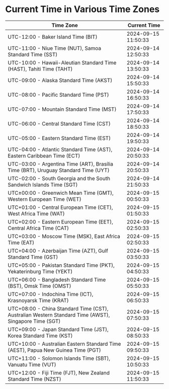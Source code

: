 # Current Time in Various Time Zones

| Time Zone | Current Time |
|-----------|--------------|
| UTC-12:00 - Baker Island Time (BIT) | 2024-09-15 11:50:33 |
| UTC-11:00 - Niue Time (NUT), Samoa Standard Time (SST) | 2024-09-14 12:50:33 |
| UTC-10:00 - Hawaii-Aleutian Standard Time (HAST), Tahiti Time (TAHT) | 2024-09-14 13:50:33 |
| UTC-09:00 - Alaska Standard Time (AKST) | 2024-09-14 15:50:33 |
| UTC-08:00 - Pacific Standard Time (PST) | 2024-09-14 16:50:33 |
| UTC-07:00 - Mountain Standard Time (MST) | 2024-09-14 17:50:33 |
| UTC-06:00 - Central Standard Time (CST) | 2024-09-14 18:50:33 |
| UTC-05:00 - Eastern Standard Time (EST) | 2024-09-14 19:50:33 |
| UTC-04:00 - Atlantic Standard Time (AST), Eastern Caribbean Time (ECT) | 2024-09-14 20:50:33 |
| UTC-03:00 - Argentina Time (ART), Brasília Time (BRT), Uruguay Standard Time (UYT) | 2024-09-14 20:50:33 |
| UTC-02:00 - South Georgia and the South Sandwich Islands Time (SGT) | 2024-09-14 21:50:33 |
| UTC±00:00 - Greenwich Mean Time (GMT), Western European Time (WET) | 2024-09-15 00:50:33 |
| UTC+01:00 - Central European Time (CET), West Africa Time (WAT) | 2024-09-15 01:50:33 |
| UTC+02:00 - Eastern European Time (EET), Central Africa Time (CAT) | 2024-09-15 02:50:33 |
| UTC+03:00 - Moscow Time (MSK), East Africa Time (EAT) | 2024-09-15 02:50:33 |
| UTC+04:00 - Azerbaijan Time (AZT), Gulf Standard Time (GST) | 2024-09-15 03:50:33 |
| UTC+05:00 - Pakistan Standard Time (PKT), Yekaterinburg Time (YEKT) | 2024-09-15 04:50:33 |
| UTC+06:00 - Bangladesh Standard Time (BST), Omsk Time (OMST) | 2024-09-15 05:50:33 |
| UTC+07:00 - Indochina Time (ICT), Krasnoyarsk Time (KRAT) | 2024-09-15 06:50:33 |
| UTC+08:00 - China Standard Time (CST), Australian Western Standard Time (AWST), Singapore Time (SGT) | 2024-09-15 07:50:33 |
| UTC+09:00 - Japan Standard Time (JST), Korea Standard Time (KST) | 2024-09-15 08:50:33 |
| UTC+10:00 - Australian Eastern Standard Time (AEST), Papua New Guinea Time (PGT) | 2024-09-15 09:50:33 |
| UTC+11:00 - Solomon Islands Time (SBT), Vanuatu Time (VUT) | 2024-09-15 10:50:33 |
| UTC+12:00 - Fiji Time (FJT), New Zealand Standard Time (NZST) | 2024-09-15 11:50:33 |
